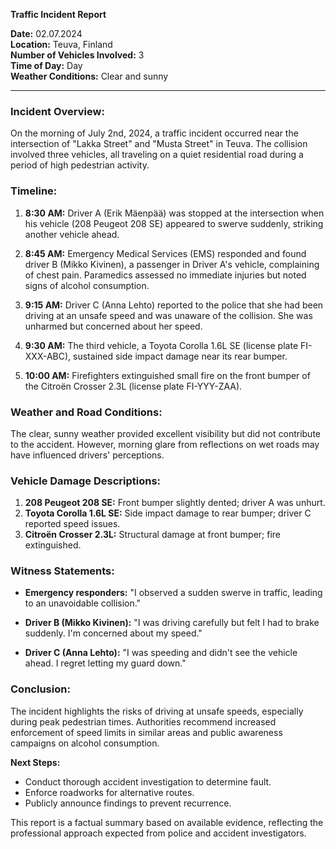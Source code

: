 

**Traffic Incident Report**

**Date:** 02.07.2024  
**Location:** Teuva, Finland  
**Number of Vehicles Involved:** 3  
**Time of Day:** Day  
**Weather Conditions:** Clear and sunny  

---

### **Incident Overview:**

On the morning of July 2nd, 2024, a traffic incident occurred near the intersection of "Lakka Street" and "Musta Street" in Teuva. The collision involved three vehicles, all traveling on a quiet residential road during a period of high pedestrian activity.

### **Timeline:**

1. **8:30 AM:** Driver A (Erik Mäenpää) was stopped at the intersection when his vehicle (208 Peugeot 208 SE) appeared to swerve suddenly, striking another vehicle ahead.
   
2. **8:45 AM:** Emergency Medical Services (EMS) responded and found driver B (Mikko Kivinen), a passenger in Driver A's vehicle, complaining of chest pain. Paramedics assessed no immediate injuries but noted signs of alcohol consumption.

3. **9:15 AM:** Driver C (Anna Lehto) reported to the police that she had been driving at an unsafe speed and was unaware of the collision. She was unharmed but concerned about her speed.

4. **9:30 AM:** The third vehicle, a Toyota Corolla 1.6L SE (license plate FI-XXX-ABC), sustained side impact damage near its rear bumper.

5. **10:00 AM:** Firefighters extinguished small fire on the front bumper of the Citroën Crosser 2.3L (license plate FI-YYY-ZAA).

### **Weather and Road Conditions:**

The clear, sunny weather provided excellent visibility but did not contribute to the accident. However, morning glare from reflections on wet roads may have influenced drivers' perceptions.

### **Vehicle Damage Descriptions:**

1. **208 Peugeot 208 SE:** Front bumper slightly dented; driver A was unhurt.
2. **Toyota Corolla 1.6L SE:** Side impact damage to rear bumper; driver C reported speed issues.
3. **Citroën Crosser 2.3L:** Structural damage at front bumper; fire extinguished.

### **Witness Statements:**

- **Emergency responders:** "I observed a sudden swerve in traffic, leading to an unavoidable collision."
  
- **Driver B (Mikko Kivinen):** "I was driving carefully but felt I had to brake suddenly. I'm concerned about my speed."

- **Driver C (Anna Lehto):** "I was speeding and didn't see the vehicle ahead. I regret letting my guard down."

### **Conclusion:**

The incident highlights the risks of driving at unsafe speeds, especially during peak pedestrian times. Authorities recommend increased enforcement of speed limits in similar areas and public awareness campaigns on alcohol consumption.

**Next Steps:**  
- Conduct thorough accident investigation to determine fault.
- Enforce roadworks for alternative routes.
- Publicly announce findings to prevent recurrence.

This report is a factual summary based on available evidence, reflecting the professional approach expected from police and accident investigators.